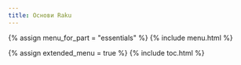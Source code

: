```yaml
---
title: Основи Raku
---
```


{% assign menu_for_part = "essentials" %}
{% include menu.html %}

{% assign extended_menu = true %}
{% include toc.html %}